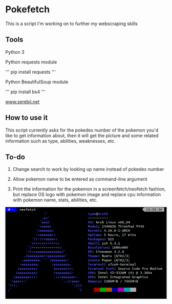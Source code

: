 # Pokefetch
This is a script I'm working on to further my webscraping skills
## Tools
Python 3

Python requests module 

'''
pip install requests
'''

Python BeautifulSoup module 

'''
pip install bs4
'''

www.serebii.net
## How to use it
This script currently asks for the pokedex number of the pokemon you'd like
to get information about, then it will get the picture and some related
information such as type, abilities, weaknesses, etc.

## To-do
1) Change search to work by looking up name instead of pokedex number

2) Allow pokemon name to be entered as command-line argument

3) Print the information for the pokemon in a screenfetch/neofetch fashion, but replace OS logo with pokemon image and replace cpu information with pokemon name, stats, abilities, etc.

![Alt text](imgs/neofetch.png?raw=true "Title")
